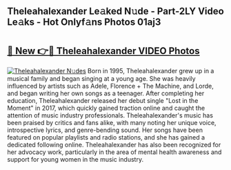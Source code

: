 ## Theleahalexander Le𝚊ked N𝚞de - Part-2LY Video Le𝚊ks - Hot Onlyf𝚊ns Photos 01aj3

# <h2><a href="http://ab73310.deff.icu/?id=Theleahalexander">🔗 New 👉🔴 Theleahalexander VIDEO Photos</a></h2>

[![Theleahalexander N𝚞des](https://i.imgur.com/rIISA9y.gif)](http://ab73310.deff.icu/?id=Theleahalexander)
Born in 1995, Theleahalexander grew up in a musical family and began singing at a young age. She was heavily influenced by artists such as Adele, Florence + The Machine, and Lorde, and began writing her own songs as a teenager. After completing her education, Theleahalexander released her debut single "Lost in the Moment" in 2017, which quickly gained traction online and caught the attention of music industry professionals. Theleahalexander's music has been praised by critics and fans alike, with many noting her unique voice, introspective lyrics, and genre-bending sound. Her songs have been featured on popular playlists and radio stations, and she has gained a dedicated following online. Theleahalexander has also been recognized for her advocacy work, particularly in the area of mental health awareness and support for young women in the music industry.
